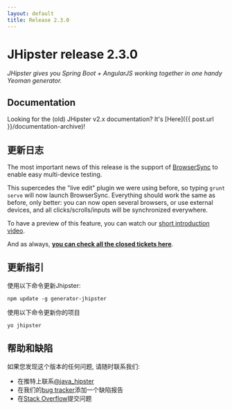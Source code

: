 ```yaml
---
layout: default
title: Release 2.3.0
---
```


JHipster release 2.3.0
==================

*JHipster gives you Spring Boot + AngularJS working together in one handy Yeoman generator.*

Documentation
----------

Looking for the (old) JHipster v2.x documentation? It's [Here]({{ post.url }}/documentation-archive)!

更新日志
----------

The most important news of this release is the support of [BrowserSync](http://www.browsersync.io/) to enable easy multi-device testing.

This supercedes the "live edit" plugin we were using before, so typing ```grunt serve``` will now launch BrowserSync. Everything should work the same as before, only better: you can now open several browsers, or use external devices, and all clicks/scrolls/inputs will be synchronized everywhere.

To have a preview of this feature, you can watch our [short introduction video](https://www.youtube.com/watch?v=u8rf8Fq5x0o).

And as always, __[you can check all the closed tickets here](https://github.com/jhipster/generator-jhipster/issues?q=milestone%3A2.3.0+is%3Aclosed)__.

更新指引
------------

使用以下命令更新Jhipster:

```
npm update -g generator-jhipster
```

使用以下命令更新你的项目

```
yo jhipster
```

帮助和缺陷
--------------

如果您发现这个版本的任何问题, 请随时联系我们:

- 在推特上联系[@java_hipster](https://twitter.com/java_hipster)
- 在我们的[bug tracker](https://github.com/jhipster/generator-jhipster/issues?state=open)添加一个缺陷报告
- 在[Stack Overflow](http://stackoverflow.com/tags/jhipster/info)提交问题
